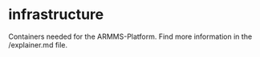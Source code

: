 # infrastructure
Containers needed for the ARMMS-Platform. Find more information in the <Container>/explainer.md file.
